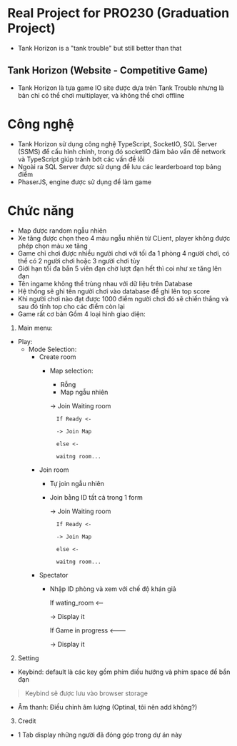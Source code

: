 # Real Project for PRO230 (Graduation Project)

- Tank Horizon is a "tank trouble" but still better than that

## Tank Horizon (Website - Competitive Game)

- Tank Horizon là tựa game IO site được dựa trên Tank Trouble nhưng là bản chỉ có thể chơi multiplayer, và không thể chơi offline

# Công nghệ
- Tank Horizon sử dụng công nghệ TypeScript, SocketIO, SQL Server (SSMS) để cấu hình chính, trong đó socketIO đảm bảo vấn đề network và TypeScript giúp tránh bớt các vấn đề lỗi
- Ngoài ra SQL Server được sử dụng để lưu các learderboard top bảng điểm
- PhaserJS, engine được sử dụng để làm game

# Chức năng
- Map được random ngẫu nhiên
- Xe tăng được chọn theo 4 màu ngẫu nhiên từ CLient, player không được phép chọn màu xe tăng
- Game chỉ chơi được nhiều người chơi với tối đa 1 phòng 4 người chơi, có thể có 2 người chơi hoặc 3 người chơi tùy
- Giới hạn tối đa bắn 5 viên đạn chờ lượt đạn hết thì coi như xe tăng lên đạn
- Tên ingame không thể trùng nhau với dữ liệu trên Database
- Hệ thống sẽ ghi tên người chơi vào database để ghi lên top score 
- Khi người chơi nào đạt được 1000 điểm người chơi đó sẽ chiến thắng và sau đó tính top cho các điểm còn lại
- Game rất cơ bản Gồm 4 loại hình giao diện:
1. Main menu:
- Play:
    + Mode Selection: 
        + Create room
            + Map selection:
                + Rỗng
                + Map ngẫu nhiên
                
                -> Join Waiting room
                
                    If Ready <-

                    -> Join Map

                    else <-

                    waitng room...
        + Join room
            + Tự join ngẫu nhiên
            + Join bằng ID tất cả trong 1 form

                -> Join Waiting room

                    If Ready <-

                    -> Join Map

                    else <-

                    waitng room...
        + Spectator
            + Nhập ID phòng và xem với chế độ khán giả
                
                If wating_room <--

                -> Display it

                If Game in progress <---

                -> Display it

2. Setting
- Keybind: default là các key gồm phím điều hướng và phím space để bắn đạn
> Keybind sẽ được lưu vào browser storage

- Âm thanh: Điều chỉnh âm lượng (Optinal, tôi nên add không?)

3. Credit
- 1 Tab display những người đã đóng góp trong dự án này
